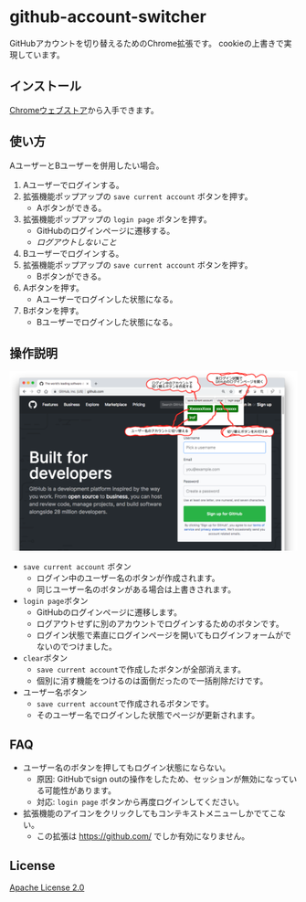 github-account-switcher
========================================

GitHubアカウントを切り替えるためのChrome拡張です。
cookieの上書きで実現しています。

## インストール

[Chromeウェブストア](https://chrome.google.com/webstore/detail/github-account-switcher/ocehdenedkdlneadcchbgffliihnoddi)から入手できます。

## 使い方

AユーザーとBユーザーを併用したい場合。

1. Aユーザーでログインする。
2. 拡張機能ポップアップの `save current account` ボタンを押す。
    - Aボタンができる。
3. 拡張機能ポップアップの `login page` ボタンを押す。
    - GitHubのログインページに遷移する。
    - *ログアウトしないこと*
4. Bユーザーでログインする。
5. 拡張機能ポップアップの `save current account` ボタンを押す。
    - Bボタンができる。
6. Aボタンを押す。
    - Aユーザーでログインした状態になる。
7. Bボタンを押す。
    - Bユーザーでログインした状態になる。

## 操作説明

![スクリーンショット](./screenshot.png)

- `save current account` ボタン
    - ログイン中のユーザー名のボタンが作成されます。
    - 同じユーザー名のボタンがある場合は上書きされます。
- `login page`ボタン
    - GitHubのログインページに遷移します。
    - ログアウトせずに別のアカウントでログインするためのボタンです。
    - ログイン状態で素直にログインページを開いてもログインフォームがでないのでつけました。
- `clear`ボタン
    - `save current account`で作成したボタンが全部消えます。
    - 個別に消す機能をつけるのは面倒だったので一括削除だけです。
- ユーザー名ボタン
    - `save current account`で作成されるボタンです。
    - そのユーザー名でログインした状態でページが更新されます。

## FAQ

- ユーザー名のボタンを押してもログイン状態にならない。
    - 原因: GitHubでsign outの操作をしたため、セッションが無効になっている可能性があります。
    - 対応: `login page` ボタンから再度ログインしてください。
- 拡張機能のアイコンをクリックしてもコンテキストメニューしかでてこない。
    - この拡張は https://github.com/ でしか有効になりません。

## License

[Apache License 2.0](LICENSE)


